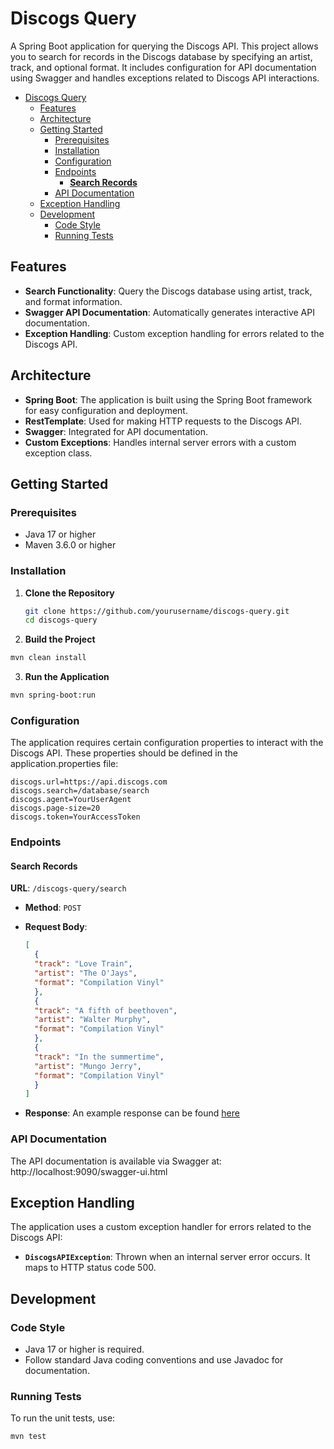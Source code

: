 # Discogs Query

A Spring Boot application for querying the Discogs API. This project allows you to search for records in the Discogs
database by specifying an artist, track, and optional format. It includes configuration for API documentation using
Swagger and handles exceptions related to Discogs API interactions.

<!-- TOC -->

* [Discogs Query](#discogs-query)
    * [Features](#features)
    * [Architecture](#architecture)
    * [Getting Started](#getting-started)
        * [Prerequisites](#prerequisites)
        * [Installation](#installation)
        * [Configuration](#configuration)
        * [Endpoints](#endpoints)
            * [**Search Records**](#search-records)
        * [API Documentation](#api-documentation)
    * [Exception Handling](#exception-handling)
    * [Development](#development)
        * [Code Style](#code-style)
        * [Running Tests](#running-tests)

<!-- TOC -->

## Features

- **Search Functionality**: Query the Discogs database using artist, track, and format information.
- **Swagger API Documentation**: Automatically generates interactive API documentation.
- **Exception Handling**: Custom exception handling for errors related to the Discogs API.

## Architecture

- **Spring Boot**: The application is built using the Spring Boot framework for easy configuration and deployment.
- **RestTemplate**: Used for making HTTP requests to the Discogs API.
- **Swagger**: Integrated for API documentation.
- **Custom Exceptions**: Handles internal server errors with a custom exception class.

## Getting Started

### Prerequisites

- Java 17 or higher
- Maven 3.6.0 or higher

### Installation

1. **Clone the Repository**
   ```bash
   git clone https://github.com/yourusername/discogs-query.git
   cd discogs-query
   ```
2. **Build the Project**

```bash
mvn clean install
```

3. **Run the Application**

```bash
mvn spring-boot:run
```

### Configuration

The application requires certain configuration properties to interact with the Discogs API. These properties should be
defined in the application.properties file:

```properties
discogs.url=https://api.discogs.com
discogs.search=/database/search
discogs.agent=YourUserAgent
discogs.page-size=20
discogs.token=YourAccessToken
```

### Endpoints

#### **Search Records**

**URL**: `/discogs-query/search`

- **Method**: `POST`
- **Request Body**:

  ```json
  [
    {
    "track": "Love Train",
    "artist": "The O'Jays",
    "format": "Compilation Vinyl"
    },
    {
    "track": "A fifth of beethoven",
    "artist": "Walter Murphy",
    "format": "Compilation Vinyl"
    },
    {
    "track": "In the summertime",
    "artist": "Mungo Jerry",
    "format": "Compilation Vinyl"
    }
  ]
  ```
- **Response**: An example response can be found [here](../readme-resources/example-response.json)

### API Documentation

The API documentation is available via Swagger at:
http://localhost:9090/swagger-ui.html

## Exception Handling

The application uses a custom exception handler for errors related to the Discogs API:

- **`DiscogsAPIException`**: Thrown when an internal server error occurs. It maps to HTTP status code 500.

## Development

### Code Style

- Java 17 or higher is required.
- Follow standard Java coding conventions and use Javadoc for documentation.

### Running Tests

To run the unit tests, use:

```bash
mvn test
```